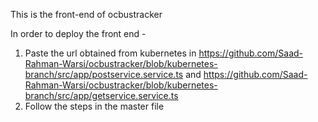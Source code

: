 This is the front-end of ocbustracker 

In order to deploy the front end -
1. Paste the url obtained from kubernetes in https://github.com/Saad-Rahman-Warsi/ocbustracker/blob/kubernetes-branch/src/app/postservice.service.ts and https://github.com/Saad-Rahman-Warsi/ocbustracker/blob/kubernetes-branch/src/app/getservice.service.ts
2. Follow the steps in the master file
